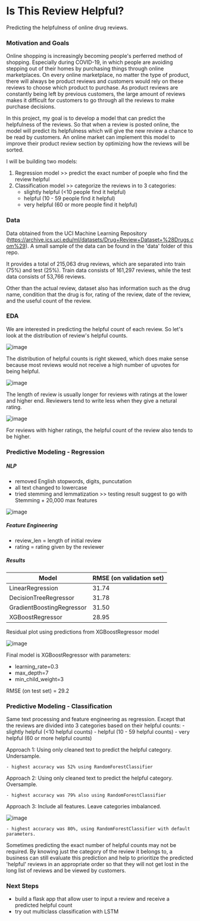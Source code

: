 # Is This Review Helpful?
Predicting the helpfulness of online drug reviews. 

### Motivation and Goals

Online shopping is increasingly becoming people's perferred method of shopping. Especially during COVID-19, in which people are avoiding stepping out of their homes by purchasing things through online marketplaces. On every online marketplace, no matter the type of product, there will always be product reviews and customers would rely on these reviews to choose which product to purchase. As product reviews are constantly being left by previous customers, the large amount of reviews makes it difficult for customers to go through all the reviews to make purchase decisions. 

In this project, my goal is to develop a model that can predict the helpfulness of the reviews. So that when a review is posted online, the model will predict its helpfulness which will give the new review a chance to be read by customers. An online market can implement this model to improve their product review section by optimizing how the reviews will be sorted. 

I will be building two models:
1. Regression model >> predict the exact number of poeple who find the review helpful 
2. Classification model >> categorize the reviews in to 3 categories:
    - slightly helpful (<10 people find it helpful)
    - helpful (10 - 59 people find it helpful)
    - very helpful (60 or more people find it helpful)

### Data

Data obtained from the UCI Machine Learning Repository (https://archive.ics.uci.edu/ml/datasets/Drug+Review+Dataset+%28Drugs.com%29). A small sample of the data can be found in the 'data' folder of this repo. 

It provides a total of 215,063 drug reviews, which are separated into train (75%) and test (25%). 
Train data consists of 161,297 reviews, while the test data consists of 53,766 reviews. 

Other than the actual review, dataset also has information such as the drug name, condition that the drug is for, rating of the review, date of the review, and the useful count of the review. 


### EDA

We are interested in predicting the helpful count of each review. So let's look at the distribution of review's helpful counts. 

![image](image/helpful_count.png)

The distribution of helpful counts is right skewed, which does make sense because most reviews would not receive a high number of upvotes for being helpful. 

![image](image/len_rating.png)

The length of review is usually longer for reviews with ratings at the lower and higher end. Reviewers tend to write less when they give a netural rating. 

![image](image/helpfulcount_rating.png)

For reviews with higher ratings, the helpful count of the review also tends to be higher. 

 
### Predictive Modeling - Regression

##### NLP 
- removed English stopwords, digits, puncutation
- all text changed to lowercase
- tried stemming and lemmatization >> testing result suggest to go with Stemming + 20,000 max features 

![image](image/stemmer.png)

##### Feature Engineering 
- review_len = length of initial review
- rating = rating given by the reviewer

##### Results
Model | RMSE (on validation set)
------------ | -------------
LinearRegression| 31.74
DecisionTreeRegressor| 31.78
GradientBoostingRegressor | 31.50
XGBoostRegressor | 28.95

Residual plot using predictions from XGBoostRegressor model

![image](image/residuals.png)

Final model is XGBoostRegressor with parameters:
- learning_rate=0.3
- max_depth=7
- min_child_weight=3

RMSE (on test set) = 29.2

### Predictive Modeling - Classification

Same text processing and feature engineering as regression. 
Except that the reviews are divided into 3 categories based on their helpful counts:
    - slightly helpful (<10 helpful counts)
    - helpful (10 - 59 helpful counts)
    - very helpful (60 or more helpful counts)
    
Approach 1: Using only cleaned text to predict the helpful category. Undersample.
    
    - highest accuracy was 52% using RandomForestClassifier

Approach 2: Using only cleaned text to predict the helpful category. Oversample.
    
    - highest accuracy was 79% also using RandomForestClassifier

Approach 3: Include all features. Leave categories imbalanced.
    
![image](image/confusion_matrix.png)

    - highest accuracy was 80%, using RandomForestClassifier with default parameters.


Sometimes predicting the exact number of helpful counts may not be required. By knowing just the category of the review it belongs to, a business can still evaluate this prediction and help to prioritize the predicted 'helpful' reviews in an appropriate order so that they will not get lost in the long list of reviews and be viewed by customers.  


### Next Steps
- build a flask app that allow user to input a review and receive a predicted helpful count 
- try out multiclass classification with LSTM

